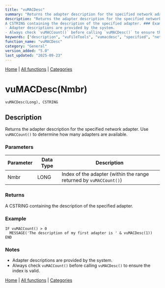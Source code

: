 ```yaml
---
title: "vuMACDesc"
summary: "Returns the adapter description for the specified network adapter."
description: "Returns the adapter description for the specified network adapter. Use `vuMACCount()` to determine how many adapters are available. ### Parameters ### Returns
A CSTRING containing the description of the specified adapter. ### Example ### Notes
- Adapter descriptions are provided by the system.  
- Always check `vuMACCount()` before calling `vuMACDesc()` to ensure the index is valid. [Home](../index.md) | [All functions](index.md) | [Categories](../categories/index.md)"
keywords: ["description", "vuFileTools", "vumacdesc", "specified", "network", "general", "returns", "Clarion", "Windows", "adapter"]
function_name: "vuMACDesc"
category: "General"
version_added: "5.0"
last_updated: "2025-09-23"
---
```


[Home](../index.md) | [All functions](index.md) | [Categories](../categories/index.md)

# vuMACDesc(Nmbr)

```Prototype
vuMACDesc(Long), CSTRING
```


## Description
Returns the adapter description for the specified network adapter. Use `vuMACCount()` to determine how many adapters are available.

### Parameters

| Parameter | Data Type | Description                                                      |
|-----------|-----------|------------------------------------------------------------------|
| Nmbr      | LONG      | Index of the adapter (within the range returned by `vuMACCount()`) |

### Returns
A CSTRING containing the description of the specified adapter.

### Example

```Clarion
IF vuMACCount() > 0
  MESSAGE('The description of my first adapter is ' & vuMACDesc(1))
END
```

### Notes
- Adapter descriptions are provided by the system.  
- Always check `vuMACCount()` before calling `vuMACDesc()` to ensure the index is valid.

[Home](../index.md) | [All functions](index.md) | [Categories](../categories/index.md)
